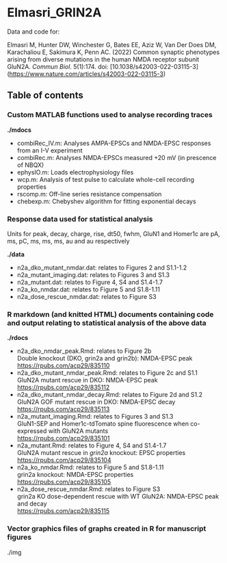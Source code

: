 # Elmasri_GRIN2A
Data and code for:

Elmasri M, Hunter DW, Winchester G, Bates EE, Aziz W, Van Der Does DM, Karachaliou E, Sakimura K, Penn AC.  (2022) Common synaptic phenotypes arising from diverse mutations in the human NMDA receptor subunit GluN2A. *Commun Biol*. 5(1):174. doi: [10.1038/s42003-022-03115-3] (https://www.nature.com/articles/s42003-022-03115-3) 

## Table of contents

### Custom MATLAB functions used to analyse recording traces

**./mdocs**
- combiRec_IV.m: Analyses AMPA-EPSCs and NMDA-EPSC responses from an I-V experiment  
- combiRec.m: Analyses NMDA-EPSCs measured +20 mV (in prescence of NBQX)  
- ephysIO.m: Loads electrophysiology files  
- wcp.m: Analysis of test pulse to calculate whole-cell recording properties  
- rscomp.m: Off-line series resistance compensation  
- chebexp.m: Chebyshev algorithm for fitting exponential decays  

### Response data used for statistical analysis
Units for peak, decay, charge, rise, dt50, fwhm, GluN1 and Homer1c are pA, ms, pC, ms, ms, ms, au and au respectively 

**./data**
- n2a_dko_mutant_nmdar.dat: relates to Figures 2 and S1.1-1.2  
- n2a_mutant_imaging.dat: relates to Figures 3 and S1.3  
- n2a_mutant.dat: relates to Figure 4, S4 and S1.4-1.7  
- n2a_ko_nmdar.dat: relates to Figure 5 and S1.8-1.11  
- n2a_dose_rescue_nmdar.dat: relates to Figure S3  

### R markdown (and knitted HTML) documents containing code and output relating to statistical analysis of the above data

**./rdocs**
- n2a_dko_nmdar_peak.Rmd: relates to Figure 2b  
  Double knockout (DKO, grin2a and grin2b): NMDA-EPSC peak  
  https://rpubs.com/acp29/835110  
- n2a_dko_mutant_nmdar_peak.Rmd: relates to Figure 2c and S1.1  
  GluN2A mutant rescue in DKO: NMDA-EPSC peak  
  https://rpubs.com/acp29/835112  
- n2a_dko_mutant_nmdar_decay.Rmd: relates to Figure 2d and S1.2  
  GluN2A GOF mutant rescue in DKO: NMDA-EPSC decay  
  https://rpubs.com/acp29/835113  
- n2a_mutant_imaging.Rmd: relates to Figures 3 and S1.3  
  GluN1-SEP and Homer1c-tdTomato spine fluorescence when co-expressed with GluN2A mutants  
  https://rpubs.com/acp29/835101  
- n2a_mutant.Rmd: relates to Figure 4, S4 and S1.4-1.7   
  GluN2A mutant rescue in *grin2a* knockout: EPSC properties   
  https://rpubs.com/acp29/835104  
- n2a_ko_nmdar.Rmd: relates to Figure 5 and S1.8-1.11   
  grin2a knockout: NMDA-EPSC properties  
  https://rpubs.com/acp29/835105  
- n2a_dose_rescue_nmdar.Rmd: relates to Figure S3  
  grin2a KO dose-dependent rescue with WT GluN2A: NMDA-EPSC peak and decay  
  https://rpubs.com/acp29/835115  
  
### Vector graphics files of graphs created in R for manuscript figures
 
./img
